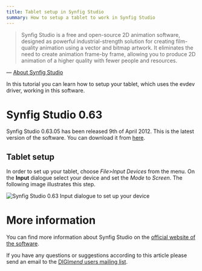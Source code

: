 ```yaml
---
title: Tablet setup in Synfig Studio
summary: How to setup a tablet to work in Synfig Studio
---
```

> Synfig Studio is a free and open-source 2D animation software, designed
> as powerful industrial-strength solution for creating film-quality
> animation using a vector and bitmap artwork. It eliminates the need to
> create animation frame-by frame, allowing you to produce 2D animation of
> a higher quality with fewer people and resources.

— [About Synfig Studio](http://www.synfig.org/)

In this tutorial you can learn how to setup your tablet, which uses the
evdev driver, working in this software.

Synfig Studio 0.63
==================

Synfig Studio 0.63.05 has been released 9th of April 2012. This is the
latest version of the software. You can download it from
[here](http://www.synfig.org/cms/en/download/stable).

Tablet setup
------------

In order to set up your tablet, choose *File\>Input Devices* from the
menu. On the **Input** dialogue select your device and set the *Mode* to
*Screen*. The following image illustrates this step.

![Synfig Studio 0.63 Input dialogue to set up your
device](devicesetup.png "Synfig Studio 0.63 Input dialogue to set up your device")

More information
================

You can find more information about Synfig Studio on the [official
website of the software](http://www.synfig.org).

If you have any questions or suggestions according to this article
please send an email to the [DIGI*mend* users mailing
list](mailto:digimend-users@lists.sourceforge.net).
